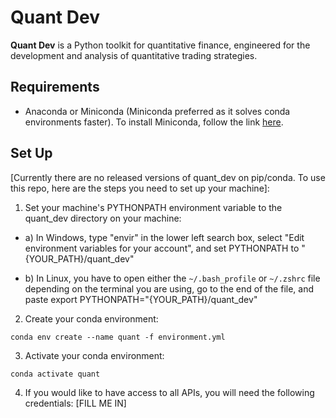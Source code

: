 # Quant Dev
**Quant Dev** is a Python toolkit for quantitative finance, engineered for the development and analysis of quantitative trading strategies.

## Requirements

* Anaconda or Miniconda (Miniconda preferred as it solves conda environments faster). To install Miniconda, follow the link [here](https://docs.anaconda.com/miniconda/install/#).

## Set Up
[Currently there are no released versions of quant_dev on pip/conda. To use this repo, here are the steps you need to set up your machine]:

1. Set your machine's PYTHONPATH environment variable to the quant_dev directory on your machine:
* a) In Windows, type "envir" in the lower left search box, select "Edit environment variables for your account", and set PYTHONPATH to "{YOUR_PATH}/quant_dev"

* b) In Linux, you have to open either the `~/.bash_profile` or `~/.zshrc` file depending on the terminal you are using, go to the end of the file, and paste export PYTHONPATH="{YOUR_PATH}/quant_dev"


2. Create your conda environment:
```
conda env create --name quant -f environment.yml
```

3. Activate your conda environment:
```
conda activate quant
```

4. If you would like to have access to all APIs, you will need the following credentials: [FILL ME IN]
